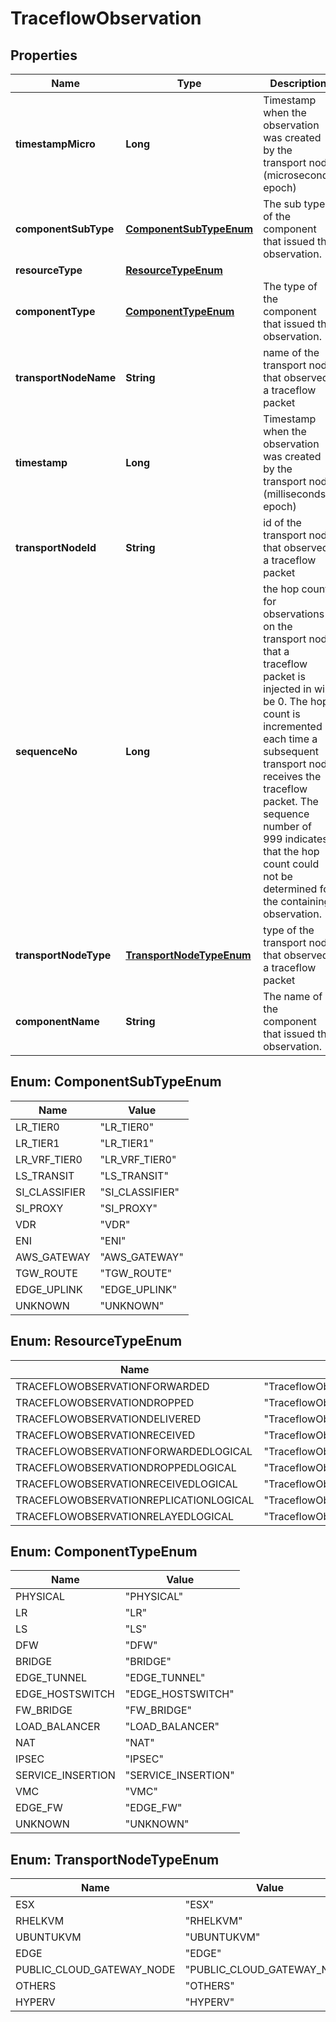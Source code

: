 # TraceflowObservation

## Properties
Name | Type | Description | Notes
------------ | ------------- | ------------- | -------------
**timestampMicro** | **Long** | Timestamp when the observation was created by the transport node (microseconds epoch) |  [optional]
**componentSubType** | [**ComponentSubTypeEnum**](#ComponentSubTypeEnum) | The sub type of the component that issued the observation. |  [optional]
**resourceType** | [**ResourceTypeEnum**](#ResourceTypeEnum) |  | 
**componentType** | [**ComponentTypeEnum**](#ComponentTypeEnum) | The type of the component that issued the observation. |  [optional]
**transportNodeName** | **String** | name of the transport node that observed a traceflow packet |  [optional]
**timestamp** | **Long** | Timestamp when the observation was created by the transport node (milliseconds epoch) |  [optional]
**transportNodeId** | **String** | id of the transport node that observed a traceflow packet |  [optional]
**sequenceNo** | **Long** | the hop count for observations on the transport node that a traceflow packet is injected in will be 0. The hop count is incremented each time a subsequent transport node receives the traceflow packet. The sequence number of 999 indicates that the hop count could not be determined for the containing observation. |  [optional]
**transportNodeType** | [**TransportNodeTypeEnum**](#TransportNodeTypeEnum) | type of the transport node that observed a traceflow packet |  [optional]
**componentName** | **String** | The name of the component that issued the observation. |  [optional]

<a name="ComponentSubTypeEnum"></a>
## Enum: ComponentSubTypeEnum
Name | Value
---- | -----
LR_TIER0 | &quot;LR_TIER0&quot;
LR_TIER1 | &quot;LR_TIER1&quot;
LR_VRF_TIER0 | &quot;LR_VRF_TIER0&quot;
LS_TRANSIT | &quot;LS_TRANSIT&quot;
SI_CLASSIFIER | &quot;SI_CLASSIFIER&quot;
SI_PROXY | &quot;SI_PROXY&quot;
VDR | &quot;VDR&quot;
ENI | &quot;ENI&quot;
AWS_GATEWAY | &quot;AWS_GATEWAY&quot;
TGW_ROUTE | &quot;TGW_ROUTE&quot;
EDGE_UPLINK | &quot;EDGE_UPLINK&quot;
UNKNOWN | &quot;UNKNOWN&quot;

<a name="ResourceTypeEnum"></a>
## Enum: ResourceTypeEnum
Name | Value
---- | -----
TRACEFLOWOBSERVATIONFORWARDED | &quot;TraceflowObservationForwarded&quot;
TRACEFLOWOBSERVATIONDROPPED | &quot;TraceflowObservationDropped&quot;
TRACEFLOWOBSERVATIONDELIVERED | &quot;TraceflowObservationDelivered&quot;
TRACEFLOWOBSERVATIONRECEIVED | &quot;TraceflowObservationReceived&quot;
TRACEFLOWOBSERVATIONFORWARDEDLOGICAL | &quot;TraceflowObservationForwardedLogical&quot;
TRACEFLOWOBSERVATIONDROPPEDLOGICAL | &quot;TraceflowObservationDroppedLogical&quot;
TRACEFLOWOBSERVATIONRECEIVEDLOGICAL | &quot;TraceflowObservationReceivedLogical&quot;
TRACEFLOWOBSERVATIONREPLICATIONLOGICAL | &quot;TraceflowObservationReplicationLogical&quot;
TRACEFLOWOBSERVATIONRELAYEDLOGICAL | &quot;TraceflowObservationRelayedLogical&quot;

<a name="ComponentTypeEnum"></a>
## Enum: ComponentTypeEnum
Name | Value
---- | -----
PHYSICAL | &quot;PHYSICAL&quot;
LR | &quot;LR&quot;
LS | &quot;LS&quot;
DFW | &quot;DFW&quot;
BRIDGE | &quot;BRIDGE&quot;
EDGE_TUNNEL | &quot;EDGE_TUNNEL&quot;
EDGE_HOSTSWITCH | &quot;EDGE_HOSTSWITCH&quot;
FW_BRIDGE | &quot;FW_BRIDGE&quot;
LOAD_BALANCER | &quot;LOAD_BALANCER&quot;
NAT | &quot;NAT&quot;
IPSEC | &quot;IPSEC&quot;
SERVICE_INSERTION | &quot;SERVICE_INSERTION&quot;
VMC | &quot;VMC&quot;
EDGE_FW | &quot;EDGE_FW&quot;
UNKNOWN | &quot;UNKNOWN&quot;

<a name="TransportNodeTypeEnum"></a>
## Enum: TransportNodeTypeEnum
Name | Value
---- | -----
ESX | &quot;ESX&quot;
RHELKVM | &quot;RHELKVM&quot;
UBUNTUKVM | &quot;UBUNTUKVM&quot;
EDGE | &quot;EDGE&quot;
PUBLIC_CLOUD_GATEWAY_NODE | &quot;PUBLIC_CLOUD_GATEWAY_NODE&quot;
OTHERS | &quot;OTHERS&quot;
HYPERV | &quot;HYPERV&quot;
